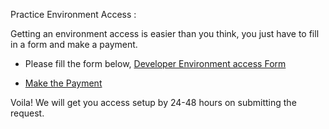 Practice Environment Access :

Getting an environment access is easier than you think, you just have to fill in a form and make a payment.

- Please fill the form below,
[Developer Environment access Form](https://docs.google.com/forms/d/e/1FAIpQLSfqS_Gp5qE8yur9iogGYcLrGUYik0USf84TdNWqICtUkqpL7w/viewform?usp=sharing)

- [Make the Payment](https://www.townscript.com/e/unqork-access-form-404143)

Voila! We will get you access setup by 24-48 hours on submitting the request.